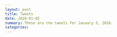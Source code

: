 ```yaml
---
layout: post
title: Tweets
date: 2020-01-05
summary: These are the tweets for January 5, 2020.
categories:
---
```


